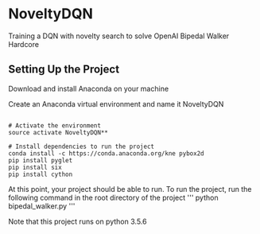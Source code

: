 # NoveltyDQN
Training a DQN with novelty search to solve OpenAI Bipedal Walker Hardcore


## Setting Up the Project

Download and install Anaconda on your machine 

Create an Anaconda virtual environment and name it NoveltyDQN

```commandline

# Activate the environment 
source activate NoveltyDQN**

# Install dependencies to run the project
conda install -c https://conda.anaconda.org/kne pybox2d
pip install pyglet 
pip install six
pip install cython
```

At this point, your project should be able to run. To run the project, run the following command in the root directory of the project
'''
python bipedal_walker.py
'''

Note that this project runs on python 3.5.6
